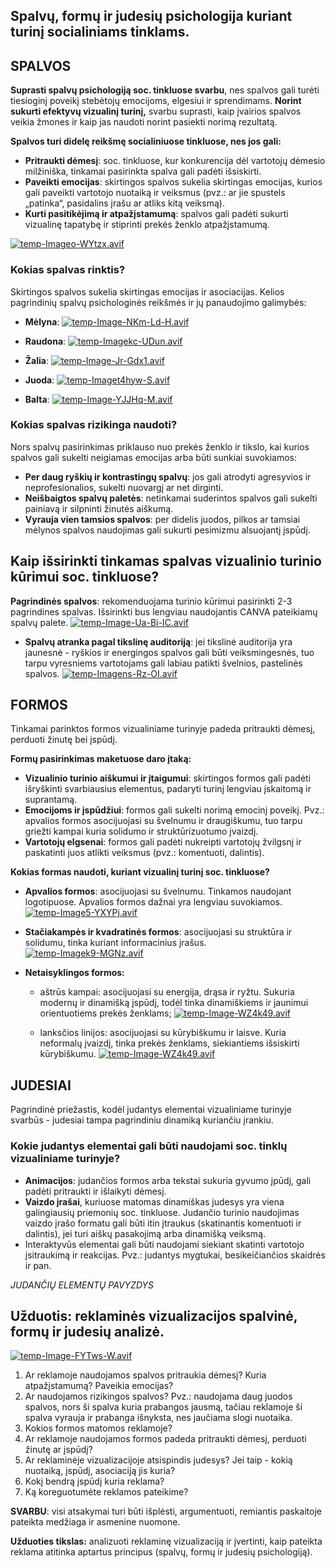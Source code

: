 ## Spalvų, formų ir judesių psichologija kuriant turinį socialiniams tinklams.

## SPALVOS

**Suprasti spalvų psichologiją soc. tinkluose svarbu**, nes spalvos gali turėti tiesioginį poveikį stebėtojų emocijoms, elgesiui ir sprendimams. **Norint sukurti efektyvų vizualinį turinį,** svarbu suprasti, kaip įvairios spalvos veikia žmones ir kaip jas naudoti norint pasiekti norimą rezultatą.

**Spalvos turi didelę reikšmę socialiniuose tinkluose, nes jos gali:**

-   **Pritraukti dėmesį**: soc. tinkluose, kur konkurencija dėl vartotojų dėmesio milžiniška, tinkamai pasirinkta spalva gali padėti išsiskirti.
-   **Paveikti emocijas**: skirtingos spalvos sukelia skirtingas emocijas, kurios gali paveikti vartotojo nuotaiką ir veiksmus (pvz.: ar jie spustels „patinka“, pasidalins įrašu ar atliks kitą veiksmą).
-   **Kurti pasitikėjimą ir atpažįstamumą**: spalvos gali padėti sukurti vizualinę tapatybę ir stiprinti prekės ženklo atpažįstamumą.

[![temp-Imageo-WYtzx.avif](https://i.postimg.cc/9Mvp9g86/temp-Imageo-WYtzx.avif)](https://postimg.cc/ZBxptHhH)

### **Kokias spalvas rinktis?**

Skirtingos spalvos sukelia skirtingas emocijas ir asociacijas. Kelios pagrindinių spalvų psichologinės reikšmės ir jų panaudojimo galimybės:

-   **Mėlyna**:
[![temp-Image-NKm-Ld-H.avif](https://i.postimg.cc/x8nXBKck/temp-Image-NKm-Ld-H.avif)](https://postimg.cc/phcVF5Qx)
    
-   **Raudona**:
[![temp-Imagekc-UDun.avif](https://i.postimg.cc/7h954f2K/temp-Imagekc-UDun.avif)](https://postimg.cc/zHLzSDph)

-   **Žalia**:
[![temp-Image-Jr-Gdx1.avif](https://i.postimg.cc/CMsBk6Qb/temp-Image-Jr-Gdx1.avif)](https://postimg.cc/kDDgdw95)

-   **Juoda**:
[![temp-Imaget4hyw-S.avif](https://i.postimg.cc/jdqWXQpm/temp-Imaget4hyw-S.avif)](https://postimg.cc/w3PTxJTQ)

-   **Balta**:
[![temp-Image-YJJHq-M.avif](https://i.postimg.cc/pX0m15xT/temp-Image-YJJHq-M.avif)](https://postimg.cc/KRMc1z1S)

### **Kokias spalvas rizikinga naudoti?**

Nors spalvų pasirinkimas priklauso nuo prekės ženklo ir tikslo, kai kurios spalvos gali sukelti neigiamas emocijas arba būti sunkiai suvokiamos:
-   **Per daug ryškių ir kontrastingų spalvų**: jos gali atrodyti agresyvios ir neprofesionalios, sukelti nuovargį ar net dirginti.
-   **Neišbaigtos spalvų paletės**: netinkamai suderintos spalvos gali sukelti painiavą ir silpninti žinutės aiškumą.
-   **Vyrauja vien tamsios spalvos**: per didelis juodos, pilkos ar tamsiai mėlynos spalvos naudojimas gali sukurti pesimizmu alsuojantį įspūdį.

## **Kaip išsirinkti tinkamas spalvas vizualinio turinio kūrimui soc. tinkluose?**

   **Pagrindinės spalvos**: rekomenduojama turinio kūrimui pasirinkti 2-3 pagrindines spalvas. Išsirinkti bus lengviau naudojantis CANVA pateikiamų spalvų palete.
[![temp-Image-Ua-Bi-IC.avif](https://i.postimg.cc/132fyx81/temp-Image-Ua-Bi-IC.avif)](https://postimg.cc/FYb9xBbT)

-   **Spalvų atranka pagal tikslinę auditoriją**: jei tikslinė auditorija yra jaunesnė - ryškios ir energingos spalvos gali būti veiksmingesnės, tuo tarpu vyresniems vartotojams gali labiau patikti švelnios, pastelinės spalvos.
[![temp-Imagens-Rz-OI.avif](https://i.postimg.cc/gJPj6vyM/temp-Imagens-Rz-OI.avif)](https://postimg.cc/hJpckQ5x)

## FORMOS

Tinkamai parinktos formos vizualiniame turinyje padeda pritraukti dėmesį, perduoti žinutę bei įspūdį.

**Formų pasirinkimas maketuose daro įtaką:**

-   **Vizualinio turinio aiškumui ir įtaigumui**: skirtingos formos gali padėti išryškinti svarbiausius elementus, padaryti turinį lengviau įskaitomą ir suprantamą.
-   **Emocijoms ir įspūdžiui**: formos gali sukelti norimą emocinį poveikį. Pvz.: apvalios formos asocijuojasi su švelnumu ir draugiškumu, tuo tarpu griežti kampai kuria solidumo ir struktūrizuotumo įvaizdį.
-   **Vartotojų elgsenai**: formos gali padėti nukreipti vartotojų žvilgsnį ir paskatinti juos atlikti veiksmus (pvz.: komentuoti, dalintis).

**Kokias formas naudoti, kuriant vizualinį turinį soc. tinkluose?**

-   **Apvalios formos**: asocijuojasi su švelnumu. Tinkamos naudojant logotipuose. Apvalios formos dažnai yra lengviau suvokiamos.
[![temp-Image5-YXYPj.avif](https://i.postimg.cc/SKcNqn0c/temp-Image5-YXYPj.avif)](https://postimg.cc/4KNTQNx3)

-   **Stačiakampės ir kvadratinės formos**: asocijuojasi su struktūra ir solidumu, tinka kuriant informacinius įrašus.
[![temp-Imagek9-MGNz.avif](https://i.postimg.cc/4dZ43XZq/temp-Imagek9-MGNz.avif)](https://postimg.cc/QB4Z4GFJ)

-   **Netaisyklingos formos:** 
    - aštrūs kampai: asocijuojasi su energija, drąsa ir ryžtu. Sukuria modernų ir dinamišką įspūdį, todėl tinka dinamiškiems ir jaunimui orientuotiems prekės ženklams;
[![temp-Image-WZ4k49.avif](https://i.postimg.cc/Gtmckz4j/temp-Image-WZ4k49.avif)](https://postimg.cc/Q9vGDQkB)

    - lanksčios linijos: asocijuojasi su kūrybiškumu ir laisve. Kuria neformalų įvaizdį, tinka prekės ženklams, siekiantiems išsiskirti kūrybiškumu.
[![temp-Image-WZ4k49.avif](https://i.postimg.cc/Gtmckz4j/temp-Image-WZ4k49.avif)](https://postimg.cc/Q9vGDQkB)

## JUDESIAI

Pagrindinė priežastis, kodėl judantys elementai vizualiniame turinyje svarbūs - judesiai tampa pagrindiniu dinamiką kuriančiu įrankiu.

### **Kokie judantys elementai gali būti naudojami soc. tinklų vizualiniame turinyje?**

 -   **Animacijos**: judančios formos arba tekstai sukuria gyvumo įpūdį, gali padėti pritraukti ir išlaikyti dėmesį.
 - **Vaizdo įrašai**, kuriuose matomas dinamiškas judesys yra viena galingiausių priemonių soc. tinkluose. Judančio turinio naudojimas vaizdo įrašo formatu gali būti itin įtraukus (skatinantis komentuoti ir dalintis), jei turi aiškų pasakojimą arba dinamišką veiksmą.
 - Interaktyvūs elementai gali būti naudojami siekiant skatinti vartotojo įsitraukimą ir reakcijas. Pvz.: judantys mygtukai, besikeičiančios skaidrės ir pan.
 
*JUDANČIŲ ELEMENTŲ PAVYZDYS*

## **Užduotis: reklaminės vizualizacijos spalvinė, formų ir judesių analizė.**

[![temp-Image-FYTws-W.avif](https://i.postimg.cc/HnVQ9ctj/temp-Image-FYTws-W.avif)](https://postimg.cc/zHYbJf61)

1. Ar reklamoje naudojamos spalvos pritraukia dėmesį? Kuria atpažįstamumą? Paveikia emocijas?
2. Ar naudojamos rizikingos spalvos? Pvz.: naudojama daug juodos spalvos, nors ši spalva kuria prabangos jausmą, tačiau reklamoje ši spalva vyrauja ir prabanga išnyksta, nes jaučiama slogi nuotaika.
3. Kokios formos matomos reklamoje?
4. Ar reklamoje naudojamos formos padeda pritraukti dėmesį, perduoti žinutę ar įspūdį?
5. Ar reklaminėje vizualizacijoje atsispindis judesys? Jei taip - kokią nuotaiką, įspūdį, asociaciją jis kuria?
6. Kokį bendrą įspūdį kuria reklama?
7. Ką koreguotumėte reklamos pateikime?

**SVARBU**: visi atsakymai turi būti išplėsti, argumentuoti, remiantis paskaitoje pateikta medžiaga ir asmenine nuomone.

**Užduoties tikslas:** analizuoti reklaminę vizualizaciją ir įvertinti, kaip pateikta reklama atitinka aptartus principus (spalvų, formų ir judesių psichologiją).
<!--stackedit_data:
eyJoaXN0b3J5IjpbMTU4ODg5MzI5Nl19
-->